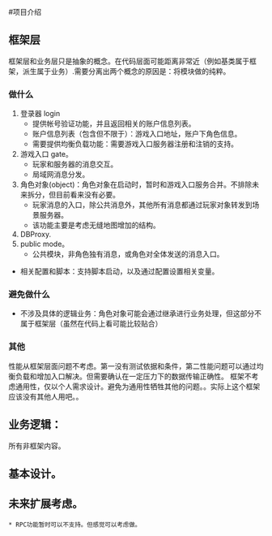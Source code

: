 #项目介绍
## 框架层
框架层和业务层只是抽象的概念。在代码层面可能距离非常近（例如基类属于框架，派生属于业务）.需要分离出两个概念的原因是：将模块做的纯粹。
### 做什么
1. 登录器 login
	* 提供帐号验证功能，并且返回相关的账户信息列表。
	* 账户信息列表（包含但不限于）：游戏入口地址，账户下角色信息。
	* 需要提供均衡负载功能：需要游戏入口服务器注册和注销的支持。
2. 游戏入口 gate。
	* 玩家和服务器的消息交互。
	* 局域网消息分发。
3. 角色对象(object)：角色对象在启动时，暂时和游戏入口服务合并。不排除未来拆分，但目前看来没有必要。
	* 玩家消息的入口，除公共消息外，其他所有消息都通过玩家对象转发到场景服务器。
	* 该功能主要是考虑无缝地图增加的结构。
4. DBProxy.
5. public mode。
	* 公共模块，非角色独有消息，或角色对全体发送的消息入口。
* 相关配置和脚本：支持脚本启动，以及通过配置设置相关变量。
### 避免做什么
* 不涉及具体的逻辑业务：角色对象可能会通过继承进行业务处理，但这部分不属于框架层（虽然在代码上看可能比较贴合）
### 其他
性能从框架层面问题不考虑。第一没有测试依据和条件，第二性能问题可以通过均衡负载和增加入口解决。但需要确认在一定压力下的数据传输正确性。
框架不考虑通用性，仅以个人需求设计。避免为通用性牺牲其他的问题。。实际上这个框架应该没有其他人用吧。。

## 业务逻辑：
所有非框架内容。

## 基本设计。

## 未来扩展考虑。
	* RPC功能暂时可以不支持。但感觉可以考虑做。
## 


